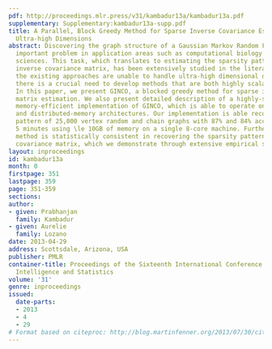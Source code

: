 ```yaml
---
pdf: http://proceedings.mlr.press/v31/kambadur13a/kambadur13a.pdf
supplementary: Supplementary:kambadur13a-supp.pdf
title: A Parallel, Block Greedy Method for Sparse Inverse Covariance Estimation for
  Ultra-high Dimensions
abstract: Discovering the graph structure of a Gaussian Markov Random Field is an
  important problem in application areas such as computational biology and atmospheric
  sciences. This task, which translates to estimating the sparsity pattern of the
  inverse covariance matrix, has been extensively studied in the literature. However,
  the existing approaches are unable to handle ultra-high dimensional datasets and
  there is a crucial need to develop methods that are both highly scalable and memory-efficient.
  In this paper, we present GINCO, a blocked greedy method for sparse inverse covariance
  matrix estimation. We also present detailed description of a highly-scalable and
  memory-efficient implementation of GINCO, which is able to operate on both shared-
  and distributed-memory architectures. Our implementation is able recover the sparsity
  pattern of 25,000 vertex random and chain graphs with 87% and 84% accuracy in \le
  5 minutes using \le 10GB of memory on a single 8-core machine. Furthermore, our
  method is statistically consistent in recovering the sparsity pattern of the inverse
  covariance matrix, which we demonstrate through extensive empirical studies.
layout: inproceedings
id: kambadur13a
month: 0
firstpage: 351
lastpage: 359
page: 351-359
sections: 
author:
- given: Prabhanjan
  family: Kambadur
- given: Aurelie
  family: Lozano
date: 2013-04-29
address: Scottsdale, Arizona, USA
publisher: PMLR
container-title: Proceedings of the Sixteenth International Conference on Artificial
  Intelligence and Statistics
volume: '31'
genre: inproceedings
issued:
  date-parts:
  - 2013
  - 4
  - 29
# Format based on citeproc: http://blog.martinfenner.org/2013/07/30/citeproc-yaml-for-bibliographies/
---
```


